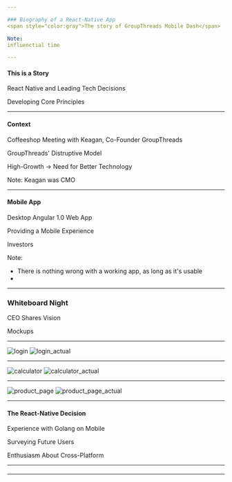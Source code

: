 ```yaml
---

### Biography of a React-Native App
<span style="color:gray">The story of GroupThreads Mobile Dash</span>

Note:
influenctial time

---
```


#### This is a Story

React Native and Leading Tech Decisions

Developing Core Principles

---

#### Context

Coffeeshop Meeting with Keagan, Co-Founder GroupThreads

GroupThreads' Distruptive Model

High-Growth -> Need for Better Technology

Note:
Keagan was CMO

---

#### Mobile App

Desktop Angular 1.0 Web App

Providing a Mobile Experience

Investors

Note:
- There is nothing wrong with a working app, as long as it's usable
- 

---

### Whiteboard Night

CEO Shares Vision

Mockups

---

![login](assets/home.png)
![login_actual](assets/home_actual.png)

---

![calculator](assets/calculator.png)
![calculator_actual](assets/calculator_actual.png)

---

![product_page](assets/product_page.png)
![product_page_actual](assets/product_page_actual.png)

---

#### The React-Native Decision

Experience with Golang on Mobile

Surveying Future Users

Enthusiasm About Cross-Platform

---

#### 



---